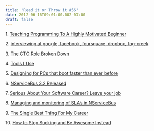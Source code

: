 ```yaml
---
title: 'Read it or Throw it #56'
date: 2012-06-16T09:01:00.002-07:00
draft: false
---
```


  

1. [Teaching Programming To A Highly Motivated Beginner](http://pgbovine.net/teaching-programming.htm)

2. [interviewing at google, facebook, foursquare, dropbox, fog-creek](http://haufler.org/2012/05/22/interviewing-at-google-facebook-foursquare-dropbox-fog-creek-etc/)

3. [The CTO Role Broken Down](http://techentrepreneurship.com/2012/05/22/the-cto-role-broken-down/)

4. [Tools I Use](http://www.toolsiuse.info/)

5. [Designing for PCs that boot faster than ever before](http://blogs.msdn.com/b/b8/archive/2012/05/22/designing-for-pcs-that-boot-faster-than-ever-before.aspx)

6. [NServiceBus 3.2 Released](http://www.udidahan.com/2012/05/23/nservicebus-3-2-released/)

7. [Serious About Your Software Career? Leave your job](http://java.dzone.com/articles/serious-about-your-software)

8. [Managing and monitoring of SLA’s in NServiceBus](http://andreasohlund.net/2012/06/01/managing-and-monitoring-of-slas-in-nservicebus/)

9. [The Single Best Thing For My Career](http://blog.jayfields.com/2012/05/single-best-thing-for-my-career.html)

10. [How to Stop Sucking and Be Awesome Instead](http://www.codinghorror.com/blog/2012/05/how-to-stop-sucking-and-be-awesome-instead.html)